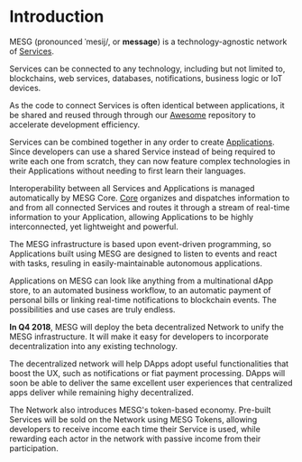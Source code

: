 # Introduction

MESG \(pronounced ˈmesij/, or **message**\) is a technology-agnostic network of [Services](../service/what-is-a-service.md). 

Services can be connected to any technology, including but not limited to, blockchains, web services, databases, notifications, business logic or IoT devices. 

As the code to connect Services is often identical between applications, it be shared and reused through through our [Awesome](https://github.com/mesg-foundation/awesome) repository to accelerate development efficiency. 

Services can be combined together in any order to create [Applications](../application/what-is-an-application.md). Since developers can use a shared Service instead of being required to write each one from scratch, they can now feature complex technologies in their Applications without needing to first learn their languages.

Interoperability between all Services and Applications is managed automatically by MESG Core. [Core](../start-here/core.md) organizes and dispatches information to and from all connected Services and routes it through a stream of real-time information to your Application, allowing Applications to be highly interconnected, yet lightweight and powerful.

The MESG infrastructure is based upon event-driven programming, so Applications built using MESG are designed to listen to events and react with tasks, resuling in easily-maintainable autonomous applications. 

Applications on MESG can look like anything from a multinational dApp store, to an automated business workflow, to an automatic payment of personal bills or linking real-time notifications to blockchain events. The possibilities and use cases are truly endless.

**In Q4 2018**, MESG will deploy the beta decentralized Network to unify the MESG infrastructure. It will make it easy for developers to incorporate decentralization into any existing technology.

The decentralized network will help DApps adopt useful functionalities that boost the UX, such as notifications or fiat payment processing. DApps will soon be able to deliver the same excellent user experiences that centralized apps deliver while remaining highy decentralized. 

The Network also introduces MESG's token-based economy. Pre-built Services will be sold on the Network using MESG Tokens, allowing developers to receive income each time their Service is used, while rewarding each actor in the network with passive income from their participation. 
 



